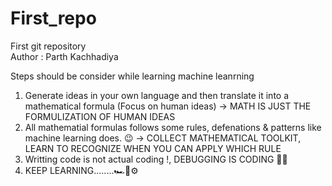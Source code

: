 # First_repo
First git repository
<br>
Author : Parth Kachhadiya

Steps should be consider while learning machine leanrning
1. Generate ideas in your own language and then translate it into a mathematical formula (Focus on human ideas)
   -> MATH IS JUST THE FORMULIZATION OF HUMAN IDEAS
2. All mathematial formulas follows some rules, defenations & patterns like machine learning does. 😉
   -> COLLECT MATHEMATICAL TOOLKIT, LEARN TO RECOGNIZE WHEN YOU CAN APPLY WHICH RULE
3. Writting code is not actual coding !, DEBUGGING IS CODING 🤔😮
4. KEEP LEARNING........🏎🚄⚙
